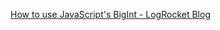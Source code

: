 [How to use JavaScript's BigInt - LogRocket Blog](https://blog.logrocket.com/how-to-use-javascript-bigint/#what-bigint)